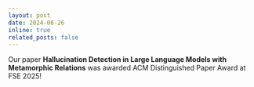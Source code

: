 ```yaml
---
layout: post
date: 2024-06-26
inline: true
related_posts: false
---
```


Our paper <b>Hallucination Detection in Large Language Models with Metamorphic Relations</b> was awarded ACM Distinguished Paper Award at FSE 2025!

